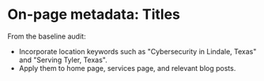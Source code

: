# On-page metadata: Titles

From the baseline audit:

- Incorporate location keywords such as "Cybersecurity in Lindale, Texas" and "Serving Tyler, Texas".
- Apply them to home page, services page, and relevant blog posts.
